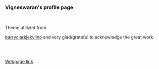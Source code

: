 ### Vigneswaran's profile page
</br>

Theme utilized from 

[barryclarkjekyllno](https://github.com/barryclark/jekyll-now) and very glad/grateful to acknowledge the great work.

<br></br>

[Webpage link](vigneswaran-chandrasekaran.github.io)
